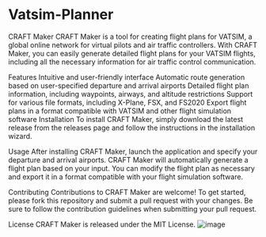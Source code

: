 # Vatsim-Planner
CRAFT Maker
CRAFT Maker is a tool for creating flight plans for VATSIM, a global online network for virtual pilots and air traffic controllers. With CRAFT Maker, you can easily generate detailed flight plans for your VATSIM flights, including all the necessary information for air traffic control communication.

Features
Intuitive and user-friendly interface
Automatic route generation based on user-specified departure and arrival airports
Detailed flight plan information, including waypoints, airways, and altitude restrictions
Support for various file formats, including X-Plane, FSX, and FS2020
Export flight plans in a format compatible with VATSIM and other flight simulation software
Installation
To install CRAFT Maker, simply download the latest release from the releases page and follow the instructions in the installation wizard.

Usage
After installing CRAFT Maker, launch the application and specify your departure and arrival airports. CRAFT Maker will automatically generate a flight plan based on your input. You can modify the flight plan as necessary and export it in a format compatible with your flight simulation software.

Contributing
Contributions to CRAFT Maker are welcome! To get started, please fork this repository and submit a pull request with your changes. Be sure to follow the contribution guidelines when submitting your pull request.

License
CRAFT Maker is released under the MIT License.
![image](https://user-images.githubusercontent.com/80994355/220338446-d4b44d03-6abf-4cb6-80f1-025d7537544d.png)
